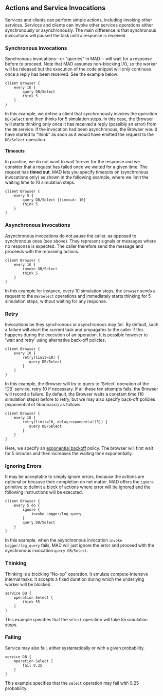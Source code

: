 ## Actions and Service Invocations

Services and clients can perform simple actions, including invoking other services. Services and clients can invoke 
other services operations either synchronously or asynchronously. The main difference is that synchronous invocations 
will paused the task until a response is received. 

### Synchronous Invocations
Synchronous invocations&mdash;or "queries" in MAD&mdash; will wait for a response before to proceed. Note that
MAD assumes non-blocking I/O, so the worker will be released but the execution of the code snippet will only continues
once a reply has been received. See the example below:

    client Browser {
        every 10 {
            query DB/Select
            think 5
        }
    }
            
In this example, we define a client that synchronously invokes the operation `DB/Select` and then thinks for 5 simulation
steps. In this case, the Browser will starts thinking only once it has received a reply (possibly an error) from the `DB`
service. If the invocation had been asynchronous, the Browser would have started to "think" as soon as it would have emitted
the request to the `DB/Select` operation.

#### Timeouts

In practice, we do not want to wait forever for the response and we consider that a request has failed once we waited 
for a given time. The request has **timed out**. MAD lets you specify timeouts on (synchronous invocations only) as shown
in the following example, where we limit the waiting time to 10 simulation steps.

    client Browser {
        every 5 {
            query DB/Select {timeout: 10}
            think 5
        }
    }


### Asynchronous Invocations
Asynchronous invocations do not pause the caller, as opposed to synchronous ones (see above). They represent signals or 
messages where no response is expected. The caller therefore send the message and proceeds with the remaining actions.

    client Browser {
        every 10 {
            invoke DB/Select
            think 5
        }
    }

In this example for instance, every 10 simulation steps, the `Browser` sends a request to the `DB/Select` operations and 
immediately starts thinking for 5 simulation steps, without waiting for any response.

### Retry
Invocations be they synchronous or asynchronous may fail. By default, such a failure will abort the current task and 
propagates to the caller if this happens during the execution of an operation. It is possible however to 'wait and retry'
using alternative back-off policies.

    client Browser {
        every 10 {
            retry(limit=10) {
               query DB/Select
            }
        }
    }

In this example, the Browser will try to query to 'Select' operation of the 'DB' service, retry 10 if necessary. If all these
ten attempts fails, the Browser will record a failure. By default, the Browser waits a constant time (10 simulation steps)
before to retry, but we may also specify back-off policies (exponential of fibonnacci) as follows:

    client Browser {
        every 10 {
            retry(limit=10, delay:exponential(5)) {
               query DB/Select
            }
        }
    }
Here, we specify an [exponential backoff](https://en.wikipedia.org/wiki/Exponential_backoff) policy. The browser will first
wait for 5 minutes and then increases the waiting time exponentially. 


### Ignoring Errors
It may be acceptable to simply ignore errors, because the actions are optional or because their completion do not matter.
MAD offers the `ignore` primitive to delimit a block of actions where error will be ignored and the following instructions
will be executed.

    client Browser {
        every 5 do {
            ignore {
                invoke Logger/log_query
            }
            query DB/Select
        }
    }
In this example, when the asynchronous invocation `invoke Logger/log_query` fails, MAD will just ignore the error and
 proceed with the synchronous invocation `query DB/Select`. 

### Thinking
Thinking is a blocking "No-op" operation. It emulate compute-intensive internal tasks. It accepts a fixed duration during
which the underlying worker will be blocked. 

    service DB {
        operation Select {
            think 55
        }
    }
  
 This example specifies that the `select` operation will take 55 simulation steps.
 
### Failing
 
Service may also fail, either systematically or with a given probability.
    
    service DB {
        operation Select {
            fail 0.25
        }
    }
This example specifies that the `select` operation may fail with 0.25 probability.

